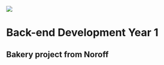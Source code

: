 ![](http://143.42.108.232/pvt/Noroff-64.png)
# Back-end Development Year 1

## Bakery project from Noroff

